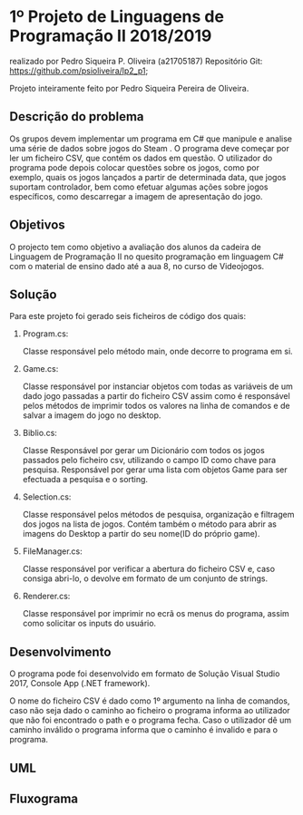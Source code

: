 
# 1º Projeto de Linguagens de Programação II 2018/2019
realizado por Pedro Siqueira P. Oliveira (a21705187)
Repositório Git: https://github.com/psioliveira/lp2_p1;

Projeto inteiramente feito por Pedro Siqueira Pereira de Oliveira.

## Descrição do problema

Os grupos devem implementar um programa em C# que
manipule e analise uma série de dados sobre jogos do Steam . O
programa deve começar por ler um ficheiro CSV, que contém os dados em
questão. O utilizador do programa pode depois colocar questões sobre os jogos,
como por exemplo, quais os jogos lançados a partir de determinada data, que
jogos suportam controlador, bem como efetuar algumas ações sobre jogos
específicos, como descarregar a imagem de apresentação do jogo.

## Objetivos

O projecto tem como objetivo a avaliação dos alunos da cadeira de Linguagem de Programação II
no quesito programação em linguagem C# com o material de ensino dado até a aua 8, no curso de Videojogos.

## Solução

Para este projeto foi gerado seis ficheiros de código dos quais:

1. Program.cs:
    
    Classe responsável pelo método main, onde decorre to programa em si.

2. Game.cs:
    
    Classe responsável por instanciar objetos com todas as variáveis de um dado jogo passadas a partir do ficheiro CSV assim como é responsável pelos métodos de imprimir todos os valores na linha de comandos e de salvar a imagem do jogo no desktop. 


3. Biblio.cs:
    
    Classe Responsável por gerar um Dicionário com todos os jogos passados pelo ficheiro csv, utilizando o campo ID como chave para pesquisa.
    Responsável por gerar uma lista com objetos Game para ser efectuada a pesquisa e o sorting.

4. Selection.cs:

    Classe responsável pelos métodos de pesquisa, organização e filtragem dos jogos na lista de jogos.
    Contém também o método para abrir as imagens do Desktop a partir do seu nome(ID do próprio game).

5. FileManager.cs:

    Classe responsável por verificar a abertura do ficheiro CSV e, caso consiga abri-lo, o devolve em formato de um conjunto de strings.

6. Renderer.cs:

    Classe responsável por imprimir no ecrã os menus do programa, assim como solicitar os inputs do usuário.




## Desenvolvimento

O programa pode foi desenvolvido em formato de Solução Visual Studio 2017, Console App (.NET framework).

O nome do ficheiro CSV é dado como 1º argumento na linha de comandos, caso 
não seja dado o caminho ao ficheiro o programa informa ao utilizador que não foi encontrado o path e o programa fecha. Caso o utilizador dê um caminho inválido o programa informa que o caminho é invalido e para o programa.

## UML



## Fluxograma

